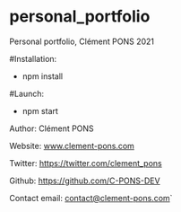 # personal_portfolio
Personal portfolio, Clément PONS 2021

#Installation:
- npm install

#Launch:
- npm start

Author: Clément PONS

Website: www.clement-pons.com

Twitter: https://twitter.com/clement_pons

Github: https://github.com/C-PONS-DEV

Contact email: contact@clement-pons.com`
